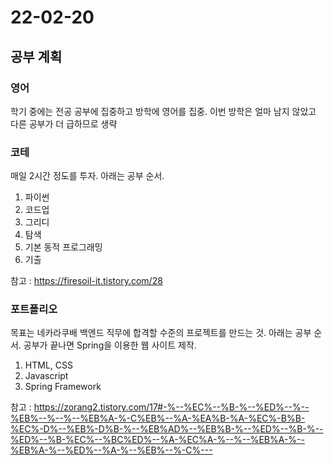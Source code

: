 # 22-02-20

## 공부 계획

### 영어
학기 중에는 전공 공부에 집중하고 방학에 영어를 집중. 이번 방학은 얼마 남지 않았고 다른 공부가 더 급하므로 생략

### 코테
매일 2시간 정도를 투자. 아래는 공부 순서.
1. 파이썬
2. 코드업
3. 그리디
4. 탐색
5. 기본 동적 프로그래밍
6. 기출

참고 : https://firesoil-it.tistory.com/28

### 포트폴리오
목표는 네카라쿠배 백엔드 직무에 합격할 수준의 프로젝트를 만드는 것. 아래는 공부 순서. 공부가 끝나면 Spring을 이용한 웹 사이트 제작.
1. HTML, CSS
2. Javascript
3. Spring Framework

참고 : https://zorang2.tistory.com/17#-%--%EC%--%B-%--%ED%--%--%EB%--%--%--%EB%A-%-C%EB%--%A-%EA%B-%A-%EC%-B%B-%EC%-D%--%EB%-D%B-%--%EB%AD%--%EB%B-%--%ED%--%B-%--%ED%--%B-%EC%--%BC%ED%--%A-%EC%A-%--%--%EB%A-%--%EB%A-%--%ED%--%A-%--%EB%--%-C%---